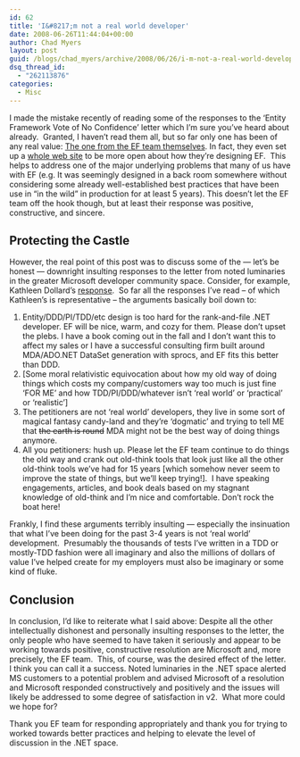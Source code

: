 ```yaml
---
id: 62
title: 'I&#8217;m not a real world developer'
date: 2008-06-26T11:44:04+00:00
author: Chad Myers
layout: post
guid: /blogs/chad_myers/archive/2008/06/26/i-m-not-a-real-world-developer.aspx
dsq_thread_id:
  - "262113876"
categories:
  - Misc
---
```

I made the mistake recently of reading some of the responses to the &#8216;Entity Framework Vote of No Confidence&#8217; letter which I&#8217;m sure you&#8217;ve heard about already.&nbsp; Granted, I haven&#8217;t read them all, but so far only one has been of any real value: [The one from the EF team themselves](http://blogs.msdn.com/efdesign/archive/2008/06/23/transparency-in-the-design-process.aspx). In fact, they even set up a [whole web site](http://blogs.msdn.com/efdesign/) to be more open about how they&#8217;re designing EF.&nbsp; This helps to address one of the major underlying problems that many of us have with EF (e.g. It was seemingly designed in a back room somewhere without considering some already well-established best practices that have been use in &#8220;in the wild&#8221; in production for at least 5 years). This doesn&#8217;t let the EF team off the hook though, but at least their response was positive, constructive, and sincere.

## Protecting the Castle

However, the real point of this post was to discuss some of the &#8212; let&#8217;s be honest &#8212; downright insulting responses to the letter from noted luminaries in the greater Microsoft developer community space. Consider, for example, Kathleen Dollard&#8217;s [response](http://msmvps.com/blogs/kathleen/archive/2008/06/24/entity-framework-petition.aspx).&nbsp; So far all the responses I&#8217;ve read &#8211; of which Kathleen&#8217;s is representative &#8211; the arguments basically boil down to:

  1. Entity/DDD/PI/TDD/etc design is too hard for the rank-and-file .NET developer. EF will be nice, warm, and cozy for them. Please don&#8217;t upset the plebs. I have a book coming out in the fall and I don&#8217;t want this to affect my sales or I have a successful consulting firm built around MDA/ADO.NET DataSet generation with sprocs, and EF fits this better than DDD.
  2. [Some moral relativistic equivocation about how my old way of doing things which costs my company/customers way too much is just fine &#8216;FOR ME&#8217; and how TDD/PI/DDD/whatever isn&#8217;t &#8216;real world&#8217; or &#8216;practical&#8217; or &#8216;realistic&#8217;]
  3. The petitioners are not &#8216;real world&#8217; developers, they live in some sort of magical fantasy candy-land and they&#8217;re &#8216;dogmatic&#8217; and trying to tell ME that <strike>the earth is round</strike> MDA might not be the best way of doing things anymore.
  4. All you petitioners: hush up. Please let the EF team continue to do things the old way and crank out old-think tools that look just like all the other old-think tools we&#8217;ve had for 15 years [which somehow never seem to improve the state of things, but we&#8217;ll keep trying!].&nbsp; I have speaking engagements, articles, and book deals based on my stagnant knowledge of old-think and I&#8217;m nice and comfortable. Don&#8217;t rock the boat here!

Frankly, I find these arguments terribly insulting &#8212; especially the insinuation that what I&#8217;ve been doing for the past 3-4 years is not &#8216;real world&#8217; development.&nbsp; Presumably the thousands of tests I&#8217;ve written in a TDD or mostly-TDD fashion were all imaginary and also the millions of dollars of value I&#8217;ve helped create for my employers must also be imaginary or some kind of fluke.

## Conclusion

In conclusion, I&#8217;d like to reiterate what I said above: Despite all the other intellectually dishonest and personally insulting responses to the letter, the only people who have seemed to have taken it seriously and appear to be working towards positive, constructive resolution are Microsoft and, more precisely, the EF team.&nbsp; This, of course, was the desired effect of the letter.&nbsp; I think you can call it a success. Noted luminaries in the .NET space alerted MS customers to a potential problem and advised Microsoft of a resolution and Microsoft responded constructively and positively and the issues will likely be addressed to some degree of satisfaction in v2.&nbsp; What more could we hope for?

Thank you EF team for responding appropriately and thank you for trying to worked towards better practices and helping to elevate the level of discussion in the .NET space.